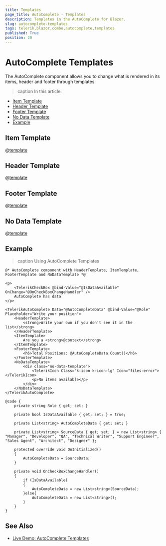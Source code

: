 ```yaml
---
title: Templates
page_title: AutoComplete - Templates
description: Templates in the AutoComplete for Blazor.
slug: autocomplete-templates
tags: telerik,blazor,combo,autocomplete,templates
published: True
position: 20
---
```


# AutoComplete Templates

The AutoComplete component allows you to change what is rendered in its items, header and footer through templates.

>caption In this article:

* [Item Template](#item-template)
* [Header Template](#header-template)
* [Footer Template](#footer-template)
* [No Data Template](#no-data-template)
* [Example](#example)

## Item Template

@[template](/_contentTemplates/dropdowns/templates.md#item-template)

## Header Template

@[template](/_contentTemplates/dropdowns/templates.md#header-template)

## Footer Template

@[template](/_contentTemplates/dropdowns/templates.md#footer-template)

## No Data Template

@[template](/_contentTemplates/dropdowns/templates.md#no-data-template)

## Example

>caption Using AutoComplete Templates

````CSHTML
@* AutoComplete component with HeaderTemplate, ItemTemplate, FooterTemplate and NoDataTemplate *@

<p>
    <TelerikCheckBox @bind-Value="@IsDataAvailable" OnChange="@OnCheckBoxChangeHandler" />
    AutoComplete has data
</p>

<TelerikAutoComplete Data="@AutoCompleteData" @bind-Value="@Role" Placeholder="Write your position">
    <HeaderTemplate>
        <strong>Write your own if you don't see it in the list</strong>
    </HeaderTemplate>
    <ItemTemplate>
        Are you a <strong>@context</strong>
    </ItemTemplate>
    <FooterTemplate>
        <h6>Total Positions: @AutoCompleteData.Count()</h6>
    </FooterTemplate>
    <NoDataTemplate>
        <div class="no-data-template">
            <TelerikIcon Class="k-icon k-icon-lg" Icon="files-error"></TelerikIcon>
            <p>No items available</p>
        </div>
    </NoDataTemplate>
</TelerikAutoComplete>

@code {
    private string Role { get; set; }

    private bool IsDataAvailable { get; set; } = true;

    private List<string> AutoCompleteData { get; set; }

    private List<string> SourceData { get; set; } = new List<string> { "Manager", "Developer", "QA", "Technical Writer", "Support Engineer", "Sales Agent", "Architect", "Designer" };

    protected override void OnInitialized()
    {
        AutoCompleteData = SourceData;
    }

    private void OnCheckBoxChangeHandler()
    {
        if (IsDataAvailable)
        {
            AutoCompleteData = new List<string>(SourceData);
        }else{
            AutoCompleteData = new List<string>();
        }
    }
}
````

## See Also

  * [Live Demo: AutoComplete Templates](https://demos.telerik.com/blazor-ui/autocomplete/templates)
   
  